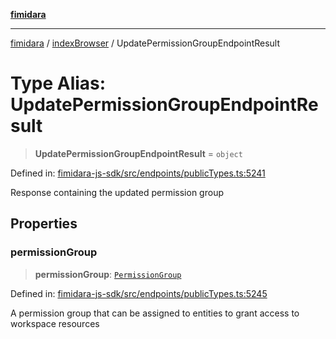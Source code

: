 [**fimidara**](../../README.md)

***

[fimidara](../../modules.md) / [indexBrowser](../README.md) / UpdatePermissionGroupEndpointResult

# Type Alias: UpdatePermissionGroupEndpointResult

> **UpdatePermissionGroupEndpointResult** = `object`

Defined in: [fimidara-js-sdk/src/endpoints/publicTypes.ts:5241](https://github.com/softkave/fimidara/blob/feac071900ab8644442d355e5cb5db9df2f34600/fimidara-js-sdk/src/endpoints/publicTypes.ts#L5241)

Response containing the updated permission group

## Properties

### permissionGroup

> **permissionGroup**: [`PermissionGroup`](PermissionGroup.md)

Defined in: [fimidara-js-sdk/src/endpoints/publicTypes.ts:5245](https://github.com/softkave/fimidara/blob/feac071900ab8644442d355e5cb5db9df2f34600/fimidara-js-sdk/src/endpoints/publicTypes.ts#L5245)

A permission group that can be assigned to entities to grant access to workspace resources
